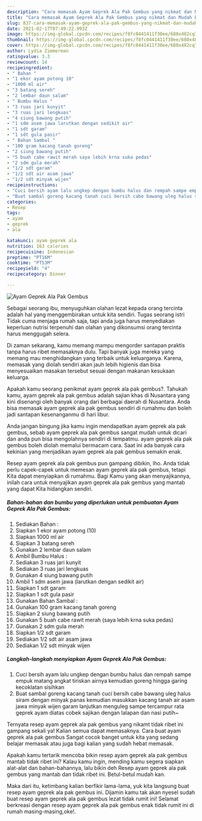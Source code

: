 ```yaml
---
description: "Cara memasak Ayam Geprek Ala Pak Gembus yang nikmat dan Mudah Dibuat"
title: "Cara memasak Ayam Geprek Ala Pak Gembus yang nikmat dan Mudah Dibuat"
slug: 837-cara-memasak-ayam-geprek-ala-pak-gembus-yang-nikmat-dan-mudah-dibuat
date: 2021-02-17T07:49:22.993Z
image: https://img-global.cpcdn.com/recipes/f8fc0441411f30ee/680x482cq70/ayam-geprek-ala-pak-gembus-foto-resep-utama.jpg
thumbnail: https://img-global.cpcdn.com/recipes/f8fc0441411f30ee/680x482cq70/ayam-geprek-ala-pak-gembus-foto-resep-utama.jpg
cover: https://img-global.cpcdn.com/recipes/f8fc0441411f30ee/680x482cq70/ayam-geprek-ala-pak-gembus-foto-resep-utama.jpg
author: Lydia Zimmerman
ratingvalue: 3.3
reviewcount: 14
recipeingredient:
- " Bahan "
- "1 ekor ayam potong 10"
- "1000 ml air"
- "3 batang sereh"
- "2 lembar daun salam"
- " Bumbu Halus "
- "3 ruas jari kunyit"
- "3 ruas jari lengkuas"
- "4 siung bawang putih"
- "1 sdm asem jawa larutkan dengan sedikit air"
- "1 sdt garam"
- "1 sdt gula pasir"
- " Bahan Sambal "
- "100 gram kacang tanah goreng"
- "2 siung bawang putih"
- "5 buah cabe rawit merah saya lebih krna suka pedas"
- "2 sdm gula merah"
- "1/2 sdt garam"
- "1/2 sdt air asam jawa"
- "1/2 sdt minyak wijen"
recipeinstructions:
- "Cuci bersih ayam lalu ungkep dengan bumbu halus dan rempah sampe empuk matang angkat tiriskan airnya kemudian goreng hingga garing kecoklatan sisihkan"
- "Buat sambal goreng kacang tanah cuci bersih cabe bawang uleg halus siram dengan minyak panas kemudian masukkan kacang tanah air asam jawa minyak wijen garam lanjutkan menguleg sampe tercampur rata geprek ayam diatas cobek sajikan dengan lalapan dan nasi putih~"
categories:
- Resep
tags:
- ayam
- geprek
- ala

katakunci: ayam geprek ala 
nutrition: 163 calories
recipecuisine: Indonesian
preptime: "PT16M"
cooktime: "PT53M"
recipeyield: "4"
recipecategory: Dinner

---
```



![Ayam Geprek Ala Pak Gembus](https://img-global.cpcdn.com/recipes/f8fc0441411f30ee/680x482cq70/ayam-geprek-ala-pak-gembus-foto-resep-utama.jpg)

Sebagai seorang ibu, menyuguhkan olahan lezat kepada orang tercinta adalah hal yang menggembirakan untuk kita sendiri. Tugas seorang istri Tidak cuma menjaga rumah saja, tapi anda juga harus menyediakan keperluan nutrisi terpenuhi dan olahan yang dikonsumsi orang tercinta harus menggugah selera.

Di zaman  sekarang, kamu memang mampu mengorder santapan praktis tanpa harus ribet memasaknya dulu. Tapi banyak juga mereka yang memang mau menghidangkan yang terbaik untuk keluarganya. Karena, memasak yang diolah sendiri akan jauh lebih higienis dan bisa menyesuaikan masakan tersebut sesuai dengan makanan kesukaan keluarga. 



Apakah kamu seorang penikmat ayam geprek ala pak gembus?. Tahukah kamu, ayam geprek ala pak gembus adalah sajian khas di Nusantara yang kini disenangi oleh banyak orang dari berbagai daerah di Nusantara. Anda bisa memasak ayam geprek ala pak gembus sendiri di rumahmu dan boleh jadi santapan kesenanganmu di hari libur.

Anda jangan bingung jika kamu ingin mendapatkan ayam geprek ala pak gembus, sebab ayam geprek ala pak gembus sangat mudah untuk dicari dan anda pun bisa mengolahnya sendiri di tempatmu. ayam geprek ala pak gembus boleh diolah memalui bermacam cara. Saat ini ada banyak cara kekinian yang menjadikan ayam geprek ala pak gembus semakin enak.

Resep ayam geprek ala pak gembus pun gampang dibikin, lho. Anda tidak perlu capek-capek untuk memesan ayam geprek ala pak gembus, tetapi Kita dapat menyiapkan di rumahmu. Bagi Kamu yang akan menyajikannya, inilah cara untuk menyajikan ayam geprek ala pak gembus yang mantab yang dapat Kita hidangkan sendiri.

<!--inarticleads1-->

##### Bahan-bahan dan bumbu yang diperlukan untuk pembuatan Ayam Geprek Ala Pak Gembus:

1. Sediakan  Bahan :
1. Siapkan 1 ekor ayam potong (10)
1. Siapkan 1000 ml air
1. Siapkan 3 batang sereh
1. Gunakan 2 lembar daun salam
1. Ambil  Bumbu Halus :
1. Sediakan 3 ruas jari kunyit
1. Sediakan 3 ruas jari lengkuas
1. Gunakan 4 siung bawang putih
1. Ambil 1 sdm asem jawa (larutkan dengan sedikit air)
1. Siapkan 1 sdt garam
1. Siapkan 1 sdt gula pasir
1. Gunakan  Bahan Sambal :
1. Gunakan 100 gram kacang tanah goreng
1. Siapkan 2 siung bawang putih
1. Gunakan 5 buah cabe rawit merah (saya lebih krna suka pedas)
1. Gunakan 2 sdm gula merah
1. Siapkan 1/2 sdt garam
1. Sediakan 1/2 sdt air asam jawa
1. Sediakan 1/2 sdt minyak wijen




<!--inarticleads2-->

##### Langkah-langkah menyiapkan Ayam Geprek Ala Pak Gembus:

1. Cuci bersih ayam lalu ungkep dengan bumbu halus dan rempah sampe empuk matang angkat tiriskan airnya kemudian goreng hingga garing kecoklatan sisihkan
1. Buat sambal goreng kacang tanah cuci bersih cabe bawang uleg halus siram dengan minyak panas kemudian masukkan kacang tanah air asam jawa minyak wijen garam lanjutkan menguleg sampe tercampur rata geprek ayam diatas cobek sajikan dengan lalapan dan nasi putih~




Ternyata resep ayam geprek ala pak gembus yang nikamt tidak ribet ini gampang sekali ya! Kalian semua dapat memasaknya. Cara buat ayam geprek ala pak gembus Sangat cocok banget untuk kita yang sedang belajar memasak atau juga bagi kalian yang sudah hebat memasak.

Apakah kamu tertarik mencoba bikin resep ayam geprek ala pak gembus mantab tidak ribet ini? Kalau kamu ingin, mending kamu segera siapkan alat-alat dan bahan-bahannya, lalu bikin deh Resep ayam geprek ala pak gembus yang mantab dan tidak ribet ini. Betul-betul mudah kan. 

Maka dari itu, ketimbang kalian berfikir lama-lama, yuk kita langsung buat resep ayam geprek ala pak gembus ini. Dijamin kamu tak akan nyesel sudah buat resep ayam geprek ala pak gembus lezat tidak rumit ini! Selamat berkreasi dengan resep ayam geprek ala pak gembus enak tidak rumit ini di rumah masing-masing,oke!.

